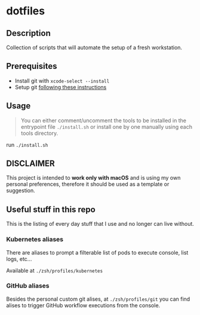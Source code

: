 # dotfiles

## Description

Collection of scripts that will automate the setup of a fresh workstation.

## Prerequisites

* Install git with `xcode-select --install`
* Setup git [following these instructions](https://docs.github.com/en/authentication/connecting-to-github-with-ssh/generating-a-new-ssh-key-and-adding-it-to-the-ssh-agent)

## Usage

> You can either comment/uncomment the tools to be installed in the entrypoint
> file `./install.sh` or install one by one manually using each tools directory.

run `./install.sh`

## DISCLAIMER

This project is intended to **work only with macOS** and is using my own
personal preferences, therefore it should be used as a template or suggestion.

## Useful stuff in this repo

This is the listing of every day stuff that I use and no longer can live
without.

### Kubernetes aliases

There are aliases to prompt a filterable list of pods to execute  console, list
logs, etc...

Available at `./zsh/profiles/kubernetes`

### GitHub aliases

Besides the personal custom git alises, at `./zsh/profiles/git` you can find
alises to trigger GitHub workflow executions from the console.
